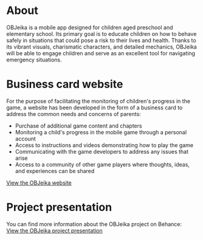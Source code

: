 # About
OBJeika is a mobile app designed for children aged preschool and elementary school. Its primary goal is to educate children on how to behave safely in situations that could pose a risk to their lives and health. 
Thanks to its vibrant visuals, charismatic characters, and detailed mechanics, OBJeika will be able to engage children and serve as an excellent tool for navigating emergency situations.

# Business card website
For the purpose of facilitating the monitoring of children's progress in the game, a website has been developed in the form of a business card to address the common needs and concerns of parents:
<ul>
  <li>Purchase of additional game content and chapters</li>
  <li>Monitoring a child's progress in the mobile game through a personal account</li>
  <li>Access to instructions and videos demonstrating how to play the game</li>
  <li>Communicating with the game developers to address any issues that arise</li>
  <li>Access to a community of other game players where thoughts, ideas, and experiences can be shared</li>
</ul>


<a href="https://polina-kyzylova.github.io/OBJeika/" target="_blank" rel="noopener noreferrer">View the OBJeika website</a>

# Project presentation
<p>You can find more information about the OBJeika project on Behance:<br />
  <a href="https://www.behance.net/gallery/176569975/Web-design-for-a-childrens-app" target="_blank" rel="noopener noreferrer">View the OBJeika project presentation</a>
</p>
